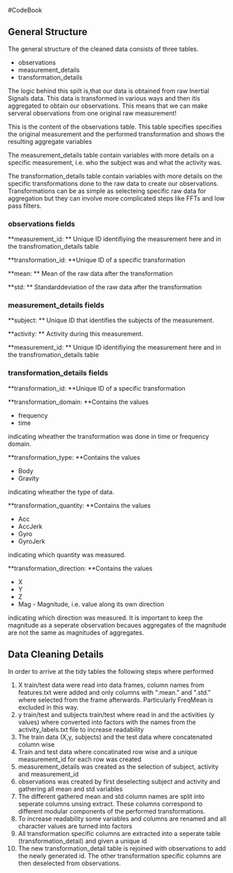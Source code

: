 #CodeBook

## General Structure
The general structure of the cleaned data consists of
three tables.

* observations
* measurement_details
* transformation_details

The logic behind this spilt is,that our data is obtained from raw Inertial Signals data.
This data is transformed in various ways and then itis aggregated to obtain our observations.
This means that we can make serveral observations from one original raw measurement!

This is the content of the observations table. This table specifies
specifies the original measurement and the performed transformation
and shows the resulting aggregate variables

The measurement_details table contain variables with more details on a specific
measurement, i.e. who the subject was and what the activity was.

The transformation_details table contain variables with more details on the specific
transformations done to the raw data to create our observations. Transformations
can be as simple as selecteing specific raw data for aggregation but
they can involve more complicated steps like FFTs and low pass filters.

### observations fields
**measurement_id: ** Unique ID identifiying the measurement here and
in the transfromation_details table

**transformation_id: **Unique ID of a specific transformation

**mean: ** Mean of the raw data after the transformation

**std: ** Standarddeviation of the raw data after the transformation

### measurement_details fields
**subject: ** Unique ID that identifies the subjects of the measurement.

**activity: ** Activity during this measurement.

**measurement_id: ** Unique ID identifiying the measurement here and
in the transfromation_details table


### transformation_details fields

**transformation_id: **Unique ID of a specific transformation

**transformation_domain: **Contains the values

* frequency
* time

indicating wheather the transformation was done in time or frequency domain.

**transformation_type: **Contains the values

* Body
* Gravity

indicating wheather the type of data.

**transformation_quantity: **Contains the values

* Acc
* AccJerk
* Gyro
* GyroJerk

indicating which quantity was measured.

**transformation_direction: **Contains the values

* X
* Y
* Z
* Mag - Magnitude, i.e. value along its own direction

indicating which direction was measured. It is important to keep the
magnitude as a seperate observation becaues aggregates of the magnitude
are not the same as magnitudes of aggregates.

## Data Cleaning Details
In order to arrive at the tidy tables the following steps where performed

1. X train/test data were read into data frames, column names from features.txt were added
and only columns with ".mean." and ".std." where
selected from the frame afterwards. Particularly FreqMean is excluded in this way.
2. y train/test and subjects train/test where read in and the activities (y values) where converted
into factors with the names from the activity_labels.txt file to increase readability
3. The train data (X,y, subjects) and the test data where concatenated column wise
4. Train and test data where concatinated row wise and a unique measurement_id for each row was created
5. measurement_details was created as the selection of subject, activity and measurement_id
6. observations was created by first deselecting subject and activity and gathering all mean and std variables
7. The different gathered mean and std column names are split into seperate columns unsing extract. These columns correspond to
different modular components of the performed transformations.
8. To increase readability some variables and columns are renamed and all character values are turned into factors
9. All transformation specific columns are extracted into a seperate table (transformation_detail) and given a unique id
10. The new transformation_detail table is rejoined with observations to add the newly generated id. The other
transformation specific columns are then deselected from observations.